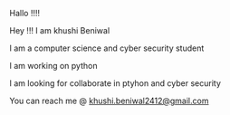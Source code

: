 Hallo !!!! 

Hey !!! I am khushi Beniwal 

I am a computer science and cyber security student

I am working on python

I am looking for collaborate in ptyhon and cyber security 

You can reach me @ khushi.beniwal2412@gmail.com

